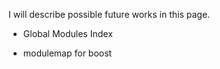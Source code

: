 I will describe possible future works in this page.

- Global Modules Index

- modulemap for boost


